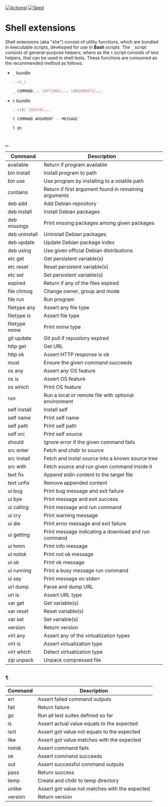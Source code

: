 <!-- markdownlint-disable MD041 -->
[![ActionsI](https://github.com/omu/she/workflows/build/badge.svg)](https://github.com/omu/she/actions "Github actions")
[![Seed](https://omu.sh/assets/badge/seed.svg)](https://omu.sh "Seed project")
<!-- markdownlint-enable MD041 -->

Shell extensions
================

Shell extensions (aka "she") consist of utility functions, which are bundled in executable scripts, developed for use in
**Bash** scripts.  The `_` script consists of general-purpose helpers; where as the `t` script consists of test helpers,
that can be used in shell tests.  These functions are consumed as the recommended method as follows.

- `_` bundle

  ```sh
  . <(_)

  _ COMMAND... [OPTIONS]... [ARGUMENTS]...
  ```

- `t` bundle

  ```sh
  . <(t) [DOSYA]...

  t COMMAND ARGUMENT -- MESSAGE

  t go
  ```

`_`
---

<!-- _ begin -->
| Command       | Description                                           |
| ------------- | ----------------------------------------------------- |
| available     | Return if program available                           |
| bin install   | Install program to path                               |
| bin use       | Use program by installing to a volatile path          |
| contains      | Return if first argument found in remaining arguments |
| deb add       | Add Debian repository                                 |
| deb install   | Install Debian packages                               |
| deb missings  | Print missing packages among given packages           |
| deb uninstall | Uninstall Debian packages                             |
| deb update    | Update Debian package index                           |
| deb using     | Use given official Debian distributions               |
| etc get       | Get persistent variable(s)                            |
| etc reset     | Reset persistent variable(s)                          |
| etc set       | Set persistent variable(s)                            |
| expired       | Return if any of the files expired                    |
| file chmog    | Change owner, group and mode                          |
| file run      | Run program                                           |
| filetype any  | Assert any file type                                  |
| filetype is   | Assert file type                                      |
| filetype mime | Print mime type                                       |
| git update    | Git pull if repository expired                        |
| http get      | Get URL                                               |
| http ok       | Assert HTTP response is ok                            |
| must          | Ensure the given command succeeds                     |
| os any        | Assert any OS feature                                 |
| os is         | Assert OS feature                                     |
| os which      | Print OS feature                                      |
| run           | Run a local or remote file with optional environment  |
| self install  | Install self                                          |
| self name     | Print self name                                       |
| self path     | Print self path                                       |
| self src      | Print self source                                     |
| should        | Ignore error if the given command fails               |
| src enter     | Fetch and chdir to source                             |
| src install   | Fetch and instal source into a known source tree      |
| src with      | Fetch source and run given command inside it          |
| text fix      | Append stdin content to the target file               |
| text unfix    | Remove appended content                               |
| ui bug        | Print bug message and exit failure                    |
| ui bye        | Print message and exit success                        |
| ui calling    | Print message and run command                         |
| ui cry        | Print warning message                                 |
| ui die        | Print error message and exit failure                  |
| ui getting    | Print message indicating a download and run command   |
| ui hmm        | Print info message                                    |
| ui notok      | Print not ok message                                  |
| ui ok         | Print ok message                                      |
| ui running    | Print a busy message run command                      |
| ui say        | Print message on stderr                               |
| url dump      | Parse and dump URL                                    |
| url is        | Assert URL type                                       |
| var get       | Get variable(s)                                       |
| var reset     | Reset variable(s)                                     |
| var set       | Set variable(s)                                       |
| version       | Return version                                        |
| virt any      | Assert any of the virtualization types                |
| virt is       | Assert virtualization type                            |
| virt which    | Detect virtualization type                            |
| zip unpack    | Unpack compressed file                                |
<!-- _ end -->

`t`
---

<!-- t begin -->
| Command | Description                                    |
| ------- | ---------------------------------------------- |
| err     | Assert failed command outputs                  |
| fail    | Return failure                                 |
| go      | Run all test suites defined so far             |
| is      | Assert actual value equals to the expected     |
| isnt    | Assert got value not equals to the expected    |
| like    | Assert got value matches with the expected     |
| notok   | Assert command fails                           |
| ok      | Assert command succeeds                        |
| out     | Assert successful command outputs              |
| pass    | Return success                                 |
| temp    | Create and chdir to temp directory             |
| unlike  | Assert got value not matches with the expected |
| version | Return version                                 |
<!-- t end -->
